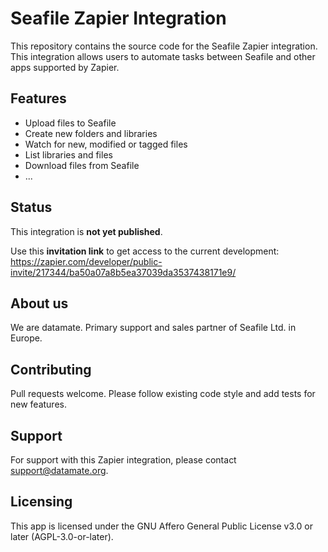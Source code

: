 # Seafile Zapier Integration

This repository contains the source code for the Seafile Zapier integration. This integration allows users to automate tasks between Seafile and other apps supported by Zapier.

## Features

- Upload files to Seafile
- Create new folders and libraries
- Watch for new, modified or tagged files
- List libraries and files
- Download files from Seafile
- ...

## Status

This integration is **not yet published**.

Use this **invitation link** to get access to the current development:
https://zapier.com/developer/public-invite/217344/ba50a07a8b5ea37039da3537438171e9/

## About us

We are datamate. Primary support and sales partner of Seafile Ltd. in Europe.

## Contributing

Pull requests welcome. Please follow existing code style and add tests for new features.

## Support

For support with this Zapier integration, please contact support@datamate.org.

## Licensing

This app is licensed under the GNU Affero General Public License v3.0 or later (AGPL-3.0-or-later).
